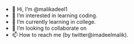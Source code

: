 - 👋 Hi, I’m @malikadeel1 
- 👀 I’m interested in learning coding.
- 🌱 I’m currently learning in college.
- 💞️ I’m looking to collaborate on 
- 📫 How to reach me (by twitter@imadeelmalik).

<!---
malikadeel1/malikadeel1 is a ✨ special ✨ repository because its `README.md` (this file) appears on your GitHub profile.
You can click the Preview link to take a look at your changes.
--->
